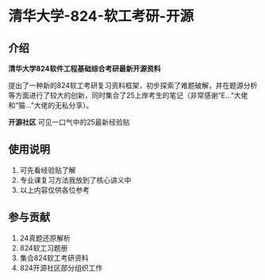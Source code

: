 # 清华大学-824-软工考研-开源

## 介绍
 **清华大学824软件工程基础综合考研最新开源资料**
 
提出了一种新的824软工考研复习资料框架，初步探索了难题破解，并在题源分析等方面进行了较大的创新，同时集合了25上岸考生的笔记（非常感谢“E…”大佬和“猫…”大佬的无私分享）。

 **开源社区** 可见一口气中的25最新经验贴

## 使用说明

1.  可先看经验贴了解
2.  专业课复习方法我放到了核心讲义中
3.  以上内容仅供各位参考

## 参与贡献

1.  24真题还原解析
2.  824软工习题册
3.  集合824软工考研资料
4.  824开源社区部分组织工作
